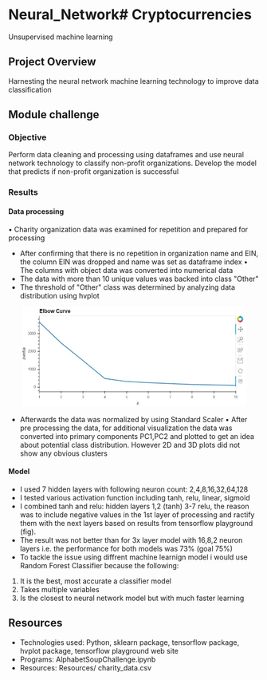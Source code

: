 # Neural_Network# Cryptocurrencies
Unsupervised machine learning

## Project Overview
Harnesting the neural network machine learning technology to improve data classification  

## Module challenge

### Objective
Perform data cleaning and processing using dataframes and use neural network technology to classify non-profit organizations.
Develop the model that predicts if non-profit organization is successful

### Results 
#### Data processing
•	Charity organization data was examined for repetition and prepared for processing
* After confirming that there is no repetition in organization name and EIN, the column EIN was dropped and name was set as dataframe index
•	The columns with object data was converted into numerical data
* The data with more than 10 unique values was backed into class "Other"
* The threshold of "Other" class was determined by analyzing data distribution using hvplot


<p align="center">
<img src="https://github.com/tolewicz/Cryptocurrencies/blob/master/Images/Elbow.JPG" width="450" height= "200">
</p>

* Afterwards the data was normalized by using Standard Scaler
•	After pre processing the data, for additional visualization the data was converted into primary components PC1,PC2 and plotted to get an idea about potential class distribution. However 2D and 3D plots did not show any obvious clusters

#### Model

* I used 7 hidden layers with following neuron count: 2,4,8,16,32,64,128
* I tested various activation function including tanh, relu, linear, sigmoid
* I combined tanh and relu: hidden layers 1,2 (tanh) 3-7 relu, the reason was to include negative values in the 1st layer of processing and ractify them with the next layers based on results from tensorflow playground (fig). 
* The result was not better than for 3x layer model with 16,8,2 neuron layers i.e. the performance for both models was 73% (goal 75%)
* To tackle the issue using diffrent machine learnign model i would use Random Forest Classifier because the following:
1. It is the best, most accurate a classifier model
2. Takes multiple variables
3. Is the closest to neural network model but with much faster learning

 
## Resources

- Technologies used: Python, sklearn package, tensorflow package, hvplot package, tensorflow playground web site 
- Programs: AlphabetSoupChallenge.ipynb
- Resources: Resources/ charity_data.csv


